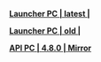 **[Launcher PC | latest |  ](https://download-sea.mihoyo.com/download/os/HI3_Global_Setup.exe)**

**[Launcher PC | old |  ](https://download-sea.mihoyo.com/dowload-porter/2020/02/11/HI3_Oversea_Setup.exe)**

**[API PC | 4.8.0 |  ](https://d2wztyirwsuyyo.cloudfront.net/tmp/com.miHoYo.bh3global/pc/VersionInfo.txt)**  **[Mirror](https://bigfile-os-mihayo.akamaized.net/com.miHoYo.bh3oversea/pc/VersionInfo.txt)**
